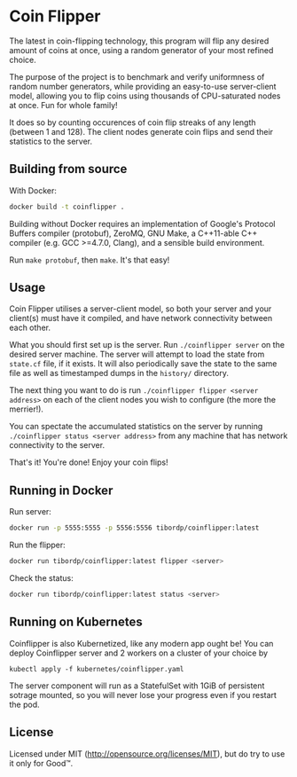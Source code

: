 # Coin Flipper

The latest in coin-flipping technology, this program will flip any desired amount of coins at once, using a random generator of your most refined choice.

The purpose of the project is to benchmark and verify uniformness of random number generators, while providing an easy-to-use server-client model, allowing you to flip coins using thousands of CPU-saturated nodes at once. Fun for whole family!

It does so by counting occurences of coin flip streaks of any length (between 1 and 128). The client nodes generate coin flips and send their statistics to the server.

## Building from source

With Docker:
```bash
docker build -t coinflipper .
```

Building without Docker requires an implementation of Google's Protocol Buffers compiler (protobuf), ZeroMQ, GNU Make, a C++11-able C++ compiler (e.g. GCC >=4.7.0, Clang), and a sensible build environment.

Run `make protobuf`, then `make`. It's that easy!

## Usage

Coin Flipper utilises a server-client model, so both your server and your client(s) must have it compiled, and have network connectivity between each other.

What you should first set up is the server. Run `./coinflipper server` on the desired server machine. The server will attempt to load the state from `state.cf` file, if it exists. It will also periodically save the state to the same file as well as timestamped dumps in the `history/` directory.

The next thing you want to do is run `./coinflipper flipper <server address>` on each of the client nodes you wish to configure (the more the merrier!).

You can spectate the accumulated statistics on the server by running `./coinflipper status <server address>` from any machine that has network connectivity to the server.

That's it! You're done! Enjoy your coin flips!

## Running in Docker

Run server:
```bash
docker run -p 5555:5555 -p 5556:5556 tibordp/coinflipper:latest
```

Run the flipper:
```bash
docker run tibordp/coinflipper:latest flipper <server>
```

Check the status:
```bash
docker run tibordp/coinflipper:latest status <server>
```

## Running on Kubernetes

Coinflipper is also Kubernetized, like any modern app ought be! You can deploy Coinflipper server and 2 workers on a cluster of your choice by 

```
kubectl apply -f kubernetes/coinflipper.yaml
```

The server component will run as a StatefulSet with 1GiB of persistent sotrage mounted, so you will never lose your progress even if you restart the pod. 

## License

Licensed under MIT (http://opensource.org/licenses/MIT), but do try to use it only for Good&trade;.

